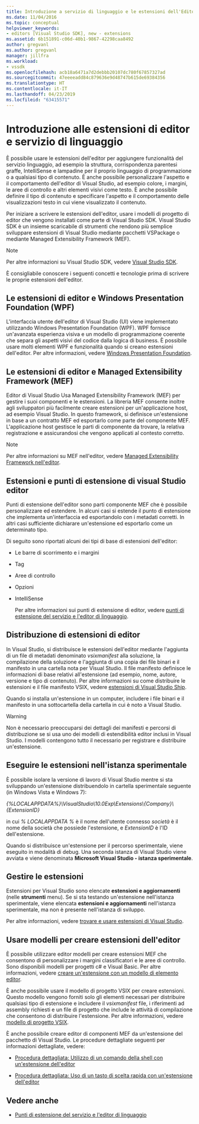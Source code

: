 ```yaml
---
title: Introduzione a servizio di linguaggio e le estensioni dell'Editor | Microsoft Docs
ms.date: 11/04/2016
ms.topic: conceptual
helpviewer_keywords:
- editors [Visual Studio SDK], new - extensions
ms.assetid: 6b151891-c06d-40b1-9867-42298caa8492
author: gregvanl
ms.author: gregvanl
manager: jillfra
ms.workload:
- vssdk
ms.openlocfilehash: acb18a6471a7d2debbb20107dc780f67857327ad
ms.sourcegitcommit: 47eeeeadd84c879636e9d48747b615de69384356
ms.translationtype: HT
ms.contentlocale: it-IT
ms.lasthandoff: 04/23/2019
ms.locfileid: "63415571"
---
```

# <a name="get-started-with-language-service-and-editor-extensions"></a>Introduzione alle estensioni di editor e servizio di linguaggio
È possibile usare le estensioni dell'editor per aggiungere funzionalità del servizio linguaggio, ad esempio la struttura, corrispondenza parentesi graffe, IntelliSense e lampadine per il proprio linguaggio di programmazione o a qualsiasi tipo di contenuto. È anche possibile personalizzare l'aspetto e il comportamento dell'editor di Visual Studio, ad esempio colore, i margini, le aree di controllo e altri elementi visivi come testo. È anche possibile definire il tipo di contenuto e specificare l'aspetto e il comportamento delle visualizzazioni testo in cui viene visualizzato il contenuto.

 Per iniziare a scrivere le estensioni dell'editor, usare i modelli di progetto di editor che vengono installati come parte di Visual Studio SDK. Visual Studio SDK è un insieme scaricabile di strumenti che rendono più semplice sviluppare estensioni di Visual Studio mediante pacchetti VSPackage o mediante Managed Extensibility Framework (MEF).

> [!NOTE]
> Per altre informazioni su Visual Studio SDK, vedere [Visual Studio SDK](../extensibility/visual-studio-sdk.md).

 È consigliabile conoscere i seguenti concetti e tecnologie prima di scrivere le proprie estensioni dell'editor.

## <a name="the-windows-presentation-foundation-wpf-and-editor-extensions"></a>Le estensioni di editor e Windows Presentation Foundation (WPF)
 L'interfaccia utente dell'editor di Visual Studio (UI) viene implementato utilizzando Windows Presentation Foundation (WPF). WPF fornisce un'avanzata esperienza visiva e un modello di programmazione coerente che separa gli aspetti visivi del codice dalla logica di business. È possibile usare molti elementi WPF e funzionalità quando si creano estensioni dell'editor. Per altre informazioni, vedere [Windows Presentation Foundation](/dotnet/framework/wpf/index).

## <a name="the-managed-extensibility-framework-mef-and-editor-extensions"></a>Le estensioni di editor e Managed Extensibility Framework (MEF)
 Editor di Visual Studio Usa Managed Extensibility Framework (MEF) per gestire i suoi componenti e le estensioni. La libreria MEF consente inoltre agli sviluppatori più facilmente creare estensioni per un'applicazione host, ad esempio Visual Studio. In questo framework, si definisce un'estensione in base a un contratto MEF ed esportarlo come parte del componente MEF. L'applicazione host gestisce le parti di componente da trovare, la relativa registrazione e assicurandosi che vengono applicati al contesto corretto.

> [!NOTE]
> Per altre informazioni su MEF nell'editor, vedere [Managed Extensibility Framework nell'editor](../extensibility/managed-extensibility-framework-in-the-editor.md).

## <a name="visual-studio-editor-extension-points-and-extensions"></a>Estensioni e punti di estensione di visual Studio editor
 Punti di estensione dell'editor sono parti componente MEF che è possibile personalizzare ed estendere. In alcuni casi si estende il punto di estensione che implementa un'interfaccia ed esportandolo con i metadati corretti. In altri casi sufficiente dichiarare un'estensione ed esportarlo come un determinato tipo.

 Di seguito sono riportati alcuni dei tipi di base di estensioni dell'editor:

- Le barre di scorrimento e i margini

- Tag

- Aree di controllo

- Opzioni

- IntelliSense

  Per altre informazioni sui punti di estensione di editor, vedere [punti di estensione del servizio e l'editor di linguaggio](../extensibility/language-service-and-editor-extension-points.md).

## <a name="deploying-editor-extensions"></a>Distribuzione di estensioni di editor
 In Visual Studio, si distribuisce le estensioni dell'editor mediante l'aggiunta di un file di metadati denominato *vsixmanifest* alla soluzione, la compilazione della soluzione e l'aggiunta di una copia dei file binari e il manifesto in una cartella nota per Visual Studio. Il file manifesto definisce le informazioni di base relativi all'estensione (ad esempio, nome, autore, versione e tipo di contenuto). Per altre informazioni su come distribuire le estensioni e il file manifesto VSIX, vedere [estensioni di Visual Studio Ship](../extensibility/shipping-visual-studio-extensions.md).

 Quando si installa un'estensione in un computer, includere i file binari e il manifesto in una sottocartella della cartella in cui è noto a Visual Studio.

> [!WARNING]
> Non è necessario preoccuparsi dei dettagli dei manifesti e percorsi di distribuzione se si usa uno dei modelli di estendibilità editor inclusi in Visual Studio. I modelli contengono tutto il necessario per registrare e distribuire un'estensione.

## <a name="run-extensions-in-the-experimental-instance"></a>Eseguire le estensioni nell'istanza sperimentale
 È possibile isolare la versione di lavoro di Visual Studio mentre si sta sviluppando un'estensione distribuendolo in cartella sperimentale seguente (in Windows Vista e Windows 7):

 *{%LOCALAPPDATA%}\VisualStudio\10.0Exp\Extensions\\{Company}\\{ExtensionID}*

 in cui *% LOCALAPPDATA %* è il nome dell'utente connesso *società* è il nome della società che possiede l'estensione, e *ExtensionID* è l'ID dell'estensione.

 Quando si distribuisce un'estensione per il percorso sperimentale, viene eseguito in modalità di debug. Una seconda istanza di Visual Studio viene avviata e viene denominata **Microsoft Visual Studio - istanza sperimentale**.

## <a name="manage-extensions"></a>Gestire le estensioni
 Estensioni per Visual Studio sono elencate **estensioni e aggiornamenti** (nelle **strumenti** menu). Se si sta testando un'estensione nell'istanza sperimentale, viene elencata **estensioni e aggiornamenti** nell'istanza sperimentale, ma non è presente nell'istanza di sviluppo.

 Per altre informazioni, vedere [trovare e usare estensioni di Visual Studio](../ide/finding-and-using-visual-studio-extensions.md).

## <a name="use-templates-to-create-editor-extensions"></a>Usare modelli per creare estensioni dell'editor
 È possibile utilizzare editor modelli per creare estensioni MEF che consentono di personalizzare i margini classificatori e le aree di controllo. Sono disponibili modelli per progetti c# e Visual Basic. Per altre informazioni, vedere [creare un'estensione con un modello di elemento editor](../extensibility/creating-an-extension-with-an-editor-item-template.md).

 È anche possibile usare il modello di progetto VSIX per creare estensioni. Questo modello vengono forniti solo gli elementi necessari per distribuire qualsiasi tipo di estensione e includere il *vsixmanifest* file, i riferimenti ad assembly richiesti e un file di progetto che include le attività di compilazione che consentono di distribuire l'estensione. Per altre informazioni, vedere [modello di progetto VSIX](../extensibility/vsix-project-template.md).

 È anche possibile creare editor di componenti MEF da un'estensione del pacchetto di Visual Studio. Le procedure dettagliate seguenti per informazioni dettagliate, vedere:

- [Procedura dettagliata: Utilizzo di un comando della shell con un'estensione dell'editor](../extensibility/walkthrough-using-a-shell-command-with-an-editor-extension.md)

- [Procedura dettagliata: Uso di un tasto di scelta rapida con un'estensione dell'editor](../extensibility/walkthrough-using-a-shortcut-key-with-an-editor-extension.md)

## <a name="see-also"></a>Vedere anche
- [Punti di estensione del servizio e l'editor di linguaggio](../extensibility/language-service-and-editor-extension-points.md)